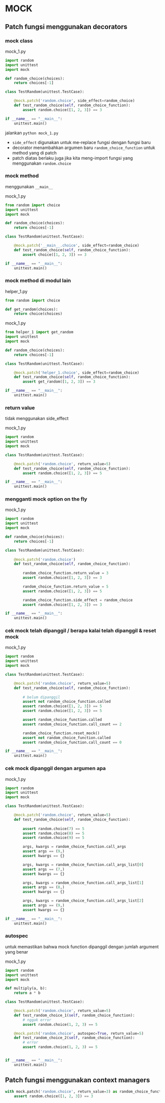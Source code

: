 
# MOCK

## Patch fungsi menggunakan decorators

### mock class

mock_1.py
```python
import random
import unittest
import mock

def random_choice(choices):
    return choices[-1]

class TestRandom(unittest.TestCase):

    @mock.patch('random.choice', side_effect=random_choice)
    def test_random_choice(self, random_choice_function):
        assert random.choice([1, 2, 3]) == 3

if __name__ == "__main__":
    unittest.main()
```

jalankan `python mock_1.py`

- `side_effect` digunakan untuk me-replace fungsi dengan fungsi baru
- decorator menambahkan argumen baru `random_choice_function` untuk method yang di patch
- patch diatas berlaku juga jika kita meng-import fungsi yang menggunakan `random.choice`


### mock method
menggunakan `__main__`

mock_1.py
```python
from random import choice
import unittest
import mock

def random_choice(choices):
    return choices[-1]

class TestRandom(unittest.TestCase):

    @mock.patch('__main__.choice', side_effect=random_choice)
    def test_random_choice(self, random_choice_function):
        assert choice([1, 2, 3]) == 3

if __name__ == "__main__":
    unittest.main()
```

### mock method di modul lain

helper_1.py
```python
from random import choice

def get_random(choices):
    return choice(choices)
```

mock_1.py
```python
from helper_1 import get_random
import unittest
import mock

def random_choice(choices):
    return choices[-1]

class TestRandom(unittest.TestCase):

    @mock.patch('helper_1.choice', side_effect=random_choice)
    def test_random_choice(self, random_choice_function):
        assert get_random([1, 2, 3]) == 3

if __name__ == "__main__":
    unittest.main()
```

### return value
tidak menggunakan side_effect

mock_1.py
```python
import random
import unittest
import mock

class TestRandom(unittest.TestCase):

    @mock.patch('random.choice', return_value=5)
    def test_random_choice(self, random_choice_function):
        assert random.choice([1, 2, 3]) == 5

if __name__ == "__main__":
    unittest.main()
```

### mengganti mock option on the fly

mock_1.py
```python
import random
import unittest
import mock

def random_choice(choices):
    return choices[-1]

class TestRandom(unittest.TestCase):
    
    @mock.patch('random.choice')
    def test_random_choice(self, random_choice_function):
        
        random_choice_function.return_value = 3
        assert random.choice([1, 2, 3]) == 3

        random_choice_function.return_value = 5
        assert random.choice([1, 2, 3]) == 5

        random_choice_function.side_effect = random_choice
        assert random.choice([1, 2, 3]) == 3

if __name__ == "__main__":
    unittest.main()
```


### cek mock telah dipanggil / berapa kalai telah dipanggil & reset mock

mock_1.py
```python
import random
import unittest
import mock

class TestRandom(unittest.TestCase):

    @mock.patch('random.choice', return_value=5)
    def test_random_choice(self, random_choice_function):
        
        # belum dipanggil
        assert not random_choice_function.called
        assert random.choice([1, 2, 3]) == 5
        assert random.choice([1, 2, 3]) == 5

        assert random_choice_function.called
        assert random_choice_function.call_count == 2

        random_choice_function.reset_mock()
        assert not random_choice_function.called
        assert random_choice_function.call_count == 0

if __name__ == "__main__":
    unittest.main()
```

### cek mock dipanggil dengan argumen apa

mock_1.py
```python
import random
import unittest
import mock

class TestRandom(unittest.TestCase):

    @mock.patch('random.choice', return_value=5)
    def test_random_choice(self, random_choice_function):
        
        assert random.choice(7) == 5
        assert random.choice(8) == 5
        assert random.choice(9) == 5

        args, kwargs = random_choice_function.call_args
        assert args == (9,)
        assert kwargs == {}

        args, kwargs = random_choice_function.call_args_list[0]
        assert args == (7,)
        assert kwargs == {}

        args, kwargs = random_choice_function.call_args_list[1]
        assert args == (8,)
        assert kwargs == {}

        args, kwargs = random_choice_function.call_args_list[2]
        assert args == (9,)
        assert kwargs == {}

if __name__ == "__main__":
    unittest.main()
```

### autospec
untuk memastikan bahwa mock function dipanggil dengan jumlah argument yang benar

mock_1.py
```python
import random
import unittest
import mock

def multiply(a, b):
    return a * b

class TestRandom(unittest.TestCase):

    @mock.patch('random.choice', return_value=5)
    def test_random_choice_1(self, random_choice_function):
        # nggak error
        assert random.choice(1, 2, 3) == 5

    @mock.patch('random.choice', autospec=True, return_value=5)
    def test_random_choice_2(self, random_choice_function):
        # error 
        assert random.choice(1, 2, 3) == 5


if __name__ == "__main__":
    unittest.main()
```


## Patch fungsi menggunakan context managers

```python
with mock.patch('random.choice', return_value=3) as random_choice_function:
    assert random.choice([1, 2, 3]) == 3
```
